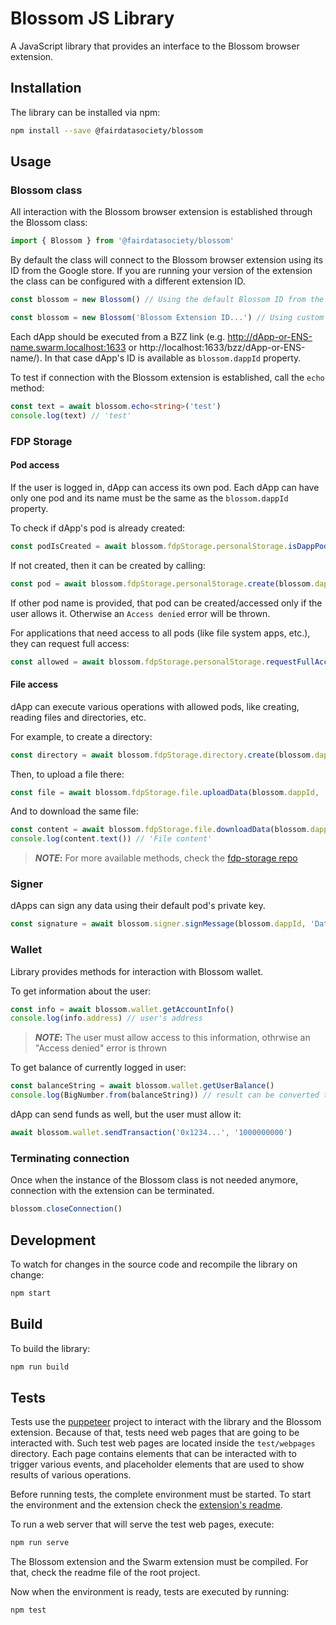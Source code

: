 # Blossom JS Library

A JavaScript library that provides an interface to the Blossom browser extension.

## Installation

The library can be installed via npm:

```bash
npm install --save @fairdatasociety/blossom
```

## Usage

### Blossom class

All interaction with the Blossom browser extension is established through the Blossom class:

```typescript
import { Blossom } from '@fairdatasociety/blossom'
```

By default the class will connect to the Blossom browser extension using its ID from the Google store. If you
are running your version of the extension the class can be configured with a different extension ID.

```typescript
const blossom = new Blossom() // Using the default Blossom ID from the Google store
```

```typescript
const blossom = new Blossom('Blossom Extension ID...') // Using custom Blossom ID
```

Each dApp should be executed from a BZZ link (e.g. http://dApp-or-ENS-name.swarm.localhost:1633 or
http://localhost:1633/bzz/dApp-or-ENS-name/). In that case dApp's ID is available as `blossom.dappId`
property.

To test if connection with the Blossom extension is established, call the `echo` method:

```typescript
const text = await blossom.echo<string>('test')
console.log(text) // 'test'
```

### FDP Storage

#### Pod access

If the user is logged in, dApp can access its own pod. Each dApp can have only one pod and its name must be
the same as the `blossom.dappId` property.

To check if dApp's pod is already created:

```typescript
const podIsCreated = await blossom.fdpStorage.personalStorage.isDappPodCreated()
```

If not created, then it can be created by calling:

```typescript
const pod = await blossom.fdpStorage.personalStorage.create(blossom.dappId)
```

If other pod name is provided, that pod can be created/accessed only if the user allows it. Otherwise an
`Access denied` error will be thrown.

For applications that need access to all pods (like file system apps, etc.), they can request full access:

```typescript
const allowed = await blossom.fdpStorage.personalStorage.requestFullAccess()
```

#### File access

dApp can execute various operations with allowed pods, like creating, reading files and directories, etc.

For example, to create a directory:

```typescript
const directory = await blossom.fdpStorage.directory.create(blossom.dappId, '/example')
```

Then, to upload a file there:

```typescript
const file = await blossom.fdpStorage.file.uploadData(blossom.dappId, '/example/new-file.txt', 'File content')
```

And to download the same file:

```typescript
const content = await blossom.fdpStorage.file.downloadData(blossom.dappId, '/example/new-file.txt')
console.log(content.text()) // 'File content'
```

> **_NOTE_:** For more available methods, check the
> [fdp-storage repo](https://github.com/fairDataSociety/fdp-storage#usage)

### Signer

dApps can sign any data using their default pod's private key.

```typescript
const signature = await blossom.signer.signMessage(blossom.dappId, 'Data...')
```

### Wallet

Library provides methods for interaction with Blossom wallet.

To get information about the user:

```typescript
const info = await blossom.wallet.getAccountInfo()
console.log(info.address) // user's address
```

> **_NOTE_:** The user must allow access to this information, othrwise an "Access denied" error is thrown

To get balance of currently logged in user:

```typescript
const balanceString = await blossom.wallet.getUserBalance()
console.log(BigNumber.from(balanceString)) // result can be converted to BigNumber object
```

dApp can send funds as well, but the user must allow it:

```typescript
await blossom.wallet.sendTransaction('0x1234...', '1000000000')
```

### Terminating connection

Once when the instance of the Blossom class is not needed anymore, connection with the extension can be
terminated.

```typescript
blossom.closeConnection()
```

## Development

To watch for changes in the source code and recompile the library on change:

```bash
npm start
```

## Build

To build the library:

```bash
npm run build
```

## Tests

Tests use the [puppeteer](https://github.com/puppeteer/puppeteer) project to interact with the library and the
Blossom extension. Because of that, tests need web pages that are going to be interacted with. Such test web
pages are located inside the `test/webpages` directory. Each page contains elements that can be interacted
with to trigger various events, and placeholder elements that are used to show results of various operations.

Before running tests, the complete environment must be started. To start the environment and the extension
check the [extension's readme](../README.md#setting-up-the-environment).

To run a web server that will serve the test web pages, execute:

```bash
npm run serve
```

The Blossom extension and the Swarm extension must be compiled. For that, check the readme file of the root
project.

Now when the environment is ready, tests are executed by running:

```bash
npm test
```

